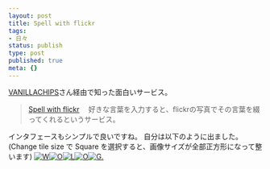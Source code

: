 ```yaml
---
layout: post
title: Spell with flickr
tags:
- 日々
status: publish
type: post
published: true
meta: {}
---
```

<a href="http://vanillachips.net/">VANILLACHIPS</a>さん経由で知った面白いサービス。
<blockquote cite="http://vanillachips.net/archives/20051217_0050.php">
<p><a href="http://metaatem.net/words/">Spell with flickr</a>
　好きな言葉を入力すると、flickrの写真でその言葉を綴ってくれるというサービス。</p>
</blockquote>
インタフェースもシンプルで良いですね。
自分は以下のように出ました。
(Change tile size で Square を選択すると、画像サイズが全部正方形になって整います)
<a href='http://flickr.com/photos/71477195@N00/66019345/' id='fs_1' title='W'><img alt='W' border='0' src='http://photos30.flickr.com/66019345_b118b7ded8_s.jpg' /></a><a href='http://flickr.com/photos/91334391@N00/24348145/' id='fs_2' title='O'><img alt='O' border='0' src='http://photos23.flickr.com/24348145_b98da6b5bf_s.jpg' /></a><a href='http://flickr.com/photos/18619970@N00/3479294/' id='fs_3' title='L'><img alt='L' border='0' src='http://photos2.flickr.com/3479294_7b37264de8_s.jpg' /></a><a href='http://flickr.com/photos/49968232@N00/55640798/' id='fs_4' title='O'><img alt='O' border='0' src='http://photos32.flickr.com/55640798_84c7428a06_s.jpg' /></a><a href='http://flickr.com/photos/95229107@N00/50578927/' id='fs_5' title='G.'><img alt='G.' border='0' src='http://photos25.flickr.com/50578927_24dd86cb2b_s.jpg' /></a>
